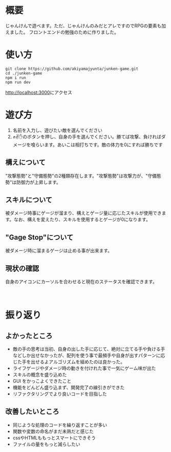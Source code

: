 # 概要

じゃんけんで遊べます。ただ、じゃんけんのみだとアレですのでRPGの要素も加えました。
フロントエンドの勉強のために作りました。

# 使い方

```
git clone https://github.com/akiyamajyunta/junken-game.git
cd ./junken-game
npm i run 
npm run dev
```

[http://localhost:3000](http://localhost:3000)にアクセス

# 遊び方

1. 名前を入力し、遊びたい敵を選んでください
2. ✊✌✋のボタンを押し、自身の手を選んでください。勝てば攻撃、負ければダメージを喰らいます。あいこは相打ちです。敵の体力を0にすれば勝ちです

## 構えについて

"攻撃態勢"と"守備態勢"の2種類存在します。"攻撃態勢"は攻撃力が、"守備態勢"は防御力が上昇します。

## スキルについて

被ダメージ時事にゲージが溜まり、構えとゲージ量に応じたスキルが使用できます。なお、構えを変えたり、スキルを使用するとゲージが0になります。

## "Gage Stop"について

被ダメージ時に溜まるゲージは止める事が出来ます。

## 現状の確認

自身のアイコンにカーソルを合わせると現在のステータスを確認できます。

　
# 振り返り

## よかったところ

- 敵の手の思考は当初、自身の出した手に応じて、絶対に立てる手や負ける手などしか出せなかったが、配列を使う事で最頻手や自身が出すパターンに応じた手を出せるよアルゴリズムを組めたのは良かった。
- ライフゲージやダメージ時の動きを付けれた事で一気にゲーム味が出た
- スキルの概念を盛り込めた
- GUI をかっこよくできたこと
- 機能をどんどん盛り込まず、開発完了の線引きができた
- リファクタリングでより良いコードを目指した

## 改善したいところ

- 同じような処理のコードを繰り返すことが多い
- 関数や変数の命名がまだ未熟だと感じた
- cssやHTMLももっとスマートにできそう
- ファイルの量をもっと減らしたい　
